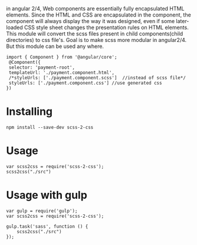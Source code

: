 in angular 2/4, Web components are essentially fully encapsulated HTML elements. Since the HTML and CSS are encapsulated in the component, the component will always display the way it was designed, even if some later-loaded CSS style sheet changes
the presentation rules on HTML elements.
This module will convert the scss files present in child components(child directories) to css file's.
Goal is to make scss more modular in angular2/4.
But this module can be used any where.
```
import { Component } from '@angular/core';
 @Component({
 selector: 'payment-root',
 templateUrl: './payment.component.html',
 /*styleUrls: ['./payment.component.scss']  //instead of scss file*/
 styleUrls: ['./payment.component.css'] //use generated css
})
 ```
# Installing
```
npm install --save-dev scss-2-css
```
# Usage
```
var scss2css = require('scss-2-css');
scss2css("./src")
```

# Usage with gulp

```
var gulp = require('gulp');
var scss2css = require('scss-2-css');

gulp.task('sass', function () {
	scss2css("./src")
});
```
